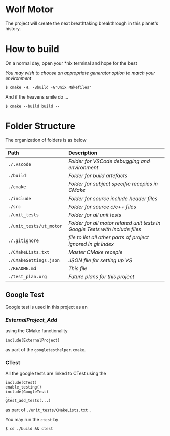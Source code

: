 # Wolf Motor
The project will create the next breathtaking breakthrough in this planet's history.

# How to build
On a normal day, open your *nix terminal and hope for the best

_You may wish to choose an appropriate generator option to match your environment_
``` 
$ cmake -H. -Bbuild -G"Unix Makefiles"
```
And if the heavens smile do ...
```
$ cmake --build build -- 
```

# Folder Structure

The organization of folders is as below

| Path | Description |
| :--- | :--- |
|```./.vscode ``` | _Folder for VSCode debugging and environment_ |
|```./build ```   | _Folder for build artefacts_ |
|```./cmake ```   | _Folder for subject specific recepies in CMake_ |
|```./include ``` | _Folder for source include header files_ |
|```./src ``` | _Folder for source c/c++ files_ |
|```./unit_tests ``` | _Folder for all unit tests_ |
|```./unit_tests/ut_motor ``` | _Folder for all motor related unit tests in Google Tests with include files_ |
|```./.gitignore ``` | _file to list all other parts of project ignored in git index_ |
|```./CMakeLists.txt ``` | _Master CMake recepie_ |
|```./CMakeSettings.json ``` | _JSON file for setting up VS_ |
|```./README.md ``` | _This file_ |
|```./test_plan.org ``` | _Future plans for this project_ |

## Google Test
Google test is used in this project as an 
### _ExternalProject_Add_ 
using the CMake functionality 
```
include(ExternalProject)
```
as part of the ```googletesthelper.cmake```.

### CTest

All the google tests are linked to CTest using the 
```
include(CTest)
enable_testing()
include(GoogleTest)
...
gtest_add_tests(...)
```
as part of ```./unit_tests/CMakeLists.txt ```.

You may run the ```ctest``` by 
```
$ cd ./build && ctest
```

